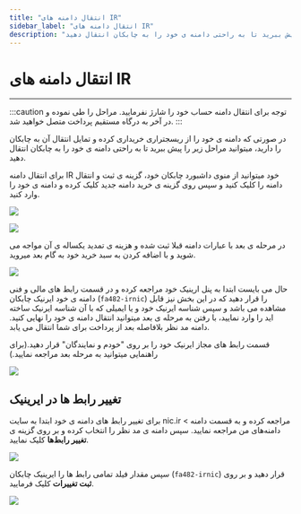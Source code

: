 ```yaml
---
title: "انتقال دامنه های IR"
sidebar_label: "انتقال دامنه های IR"
description: "در صورتی که دامنه ی خود را از ریسجتراری خریداری کرده و تمایل انتقال آن به چابکان را دارید، میتوانید مراحل زیر را پیش ببرید تا به راحتی دامنه ی خود را به چابکان انتقال دهید."
---
```


# انتقال دامنه های IR
---

:::caution توجه
برای انتقال دامنه حساب خود را شارژ نفرمایید. مراحل را طی نموده و در آخر به درگاه مستقیم پرداخت متصل خواهید شد.
:::

در صورتی که دامنه ی خود را از ریسجتراری خریداری کرده و تمایل انتقال آن به چابکان را دارید، میتوانید مراحل زیر را پیش ببرید تا به راحتی دامنه ی خود را به چابکان انتقال دهید.

برای انتقال دامنه IR خود میتوانید از منوی داشبورد چابکان خود، گزینه ی ثبت و انتقال دامنه را کلیک کنید و سپس روی گزینه ی خرید دامنه جدید کلیک کرده و دامنه ی خود را وارد کنید.

![](https://s1.chabokan.net/docs/gifs/dashboard-domain/domain-transfer-install.gif)

![](https://s1.chabokan.net/docs/images/domain_1.jpg)

در مرحله ی بعد با عبارات دامنه قبلا ثبت شده و هزینه ی تمدید یکساله ی آن مواجه می شوید و با اضافه کردن به سبد خرید خود به گام بعد میروید.

![](https://s1.chabokan.net/docs/images/domain-11.jpg)

حال می بایست ابتدا به پنل ارینیک خود مراجعه کرده و در قسمت رابط های مالی و فنی دامنه ی خود ایرنیک چابکان (`fa482-irnic`) را قرار دهید که در این بخش نیز قابل مشاهده می باشد و سپس شناسه ایرنیک خود و یا ایمیلی که با آن شناسه ایرنیک ساخته اید را وارد نمایید، با رفتن به مرحله ی بعد میتوانید انتقال دامنه ی خود را نهایی کنید. دامنه مد نظر بلافاصله بعد از پرداخت برای شما انتقال می یابد.

قسمت رابط های مجاز ایرنیک خود را بر روی "خودم و نمایندگان" قرار دهید.(برای راهنمایی میتوانید به مرحله بعد مراجعه نمایید.)

![](https://s1.chabokan.net/docs/images/domain-12.jpg)

## تغییر رابط ها در ایرینیک

برای تغییر رابط های دامنه ی خود ابتدا به سایت nic.ir مراجعه کرده و به قسمت دامنه > دامنه‌های من مراجعه نمایید. سپس دامنه ی مد نظر را انتخاب کرده و بر روی گزینه ی **تغییر رابط‌ها** کلیک نمایید.

![](https://s1.chabokan.net/docs/images/domain-rabet-1.png)

سپس مقدار فیلد تمامی رابط ها را ایرینیک چابکان (`fa482-irnic`) قرار دهید و بر روی **ثبت تغییرات** کلیک فرمایید.

![](https://s1.chabokan.net/docs/images/domain-rabet-2.png)
